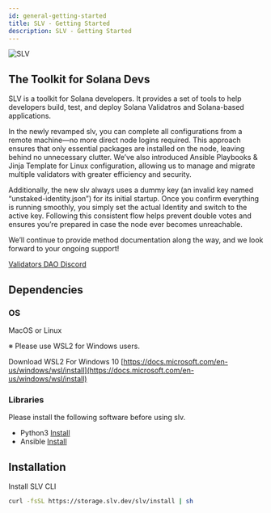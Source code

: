 ```yaml
---
id: general-getting-started
title: SLV - Getting Started
description: SLV - Getting Started
---
```


![SLV](https://storage.slv.dev/SLVogp.jpg)

## The Toolkit for Solana Devs

SLV is a toolkit for Solana developers. It provides a set of tools to help
developers build, test, and deploy Solana Validatros and Solana-based
applications.

In the newly revamped slv, you can complete all configurations from a remote
machine—no more direct node logins required. This approach ensures that only
essential packages are installed on the node, leaving behind no unnecessary
clutter. We’ve also introduced Ansible Playbooks & Jinja Template for Linux
configuration, allowing us to manage and migrate multiple validators with
greater efficiency and security.

Additionally, the new slv always uses a dummy key (an invalid key named
“unstaked-identity.json”) for its initial startup. Once you confirm everything
is running smoothly, you simply set the actual Identity and switch to the active
key. Following this consistent flow helps prevent double votes and ensures
you’re prepared in case the node ever becomes unreachable.

We’ll continue to provide method documentation along the way, and we look
forward to your ongoing support!

[Validators DAO Discord](https://discord.gg/X4BgkBHavp)

## Dependencies

### OS

MacOS or Linux

※ Please use WSL2 for Windows users.

Download WSL2 For Windows 10
[https://docs.microsoft.com/en-us/windows/wsl/install](https://docs.microsoft.com/en-us/windows/wsl/install)

### Libraries

Please install the following software before using slv.

- Python3 [Install](https://www.python.org/downloads/)
- Ansible [Install](https://docs.ansible.com/ansible/latest/installation_guide/index.html/)

## Installation

Install SLV CLI

```bash
curl -fsSL https://storage.slv.dev/slv/install | sh
```
